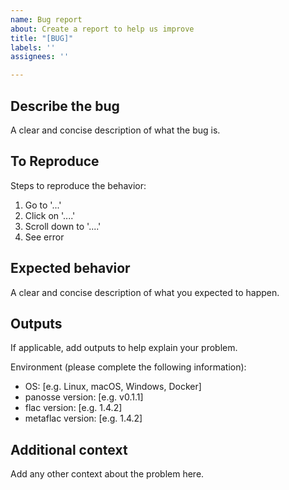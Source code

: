 ```yaml
---
name: Bug report
about: Create a report to help us improve
title: "[BUG]"
labels: ''
assignees: ''

---
```


## Describe the bug

A clear and concise description of what the bug is.

## To Reproduce

Steps to reproduce the behavior:

1. Go to '...'
2. Click on '....'
3. Scroll down to '....'
4. See error

## Expected behavior

A clear and concise description of what you expected to happen.

## Outputs

If applicable, add outputs to help explain your problem.

Environment (please complete the following information):

- OS: [e.g. Linux, macOS, Windows, Docker]
- panosse version:  [e.g. v0.1.1]
- flac version:  [e.g. 1.4.2]
- metaflac version:  [e.g. 1.4.2]

## Additional context

Add any other context about the problem here.
